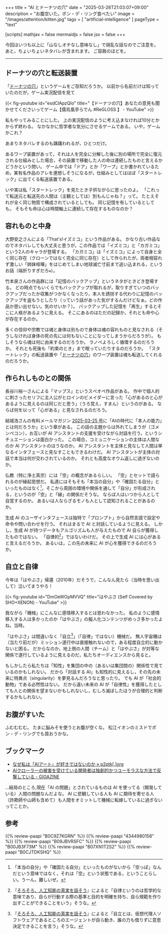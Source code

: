 +++
title = "AI とドーナツの穴"
date =  "2025-03-28T21:03:07+09:00"
description = "お腹空いた。ポン・デ・リング食べたい"
image = "/images/attention/kitten.jpg"
tags = [ "artificial-intelligence" ]
pageType = "text"

[scripts]
  mathjax = false
  mermaidjs = false
  jsx = false
+++

今回はいつも以上に「山なしオチなし意味なし」で胡乱な話なのでご注意を。
あと，ちょいちょいネタバレが含まれます。
ご容赦のほどを。

----

## ドーナツの穴と転送装置

「[ドーナツの穴]」というゲームをご存知だろうか。
以前から名前だけは知っていたのだが，ゲーム実況配信を見て

{{< fig-youtube id="esdClApzQlo" title="【ドーナツの穴】あなたの意見も聞かせてくださいってゲーム【儒烏風亭らでん #ReGLOSS 】 - YouTube" >}}

私もやってみることにした。
上の実況配信のように考え込まなければ10分とかからず終わる。
なかなかに哲学者な気分にさせるゲームである。
いや，ゲームかこれ？

あまりネタバレするのも躊躇われるが，ひとつだけ。

あるワープ装置があって，それは人を完全に分解した後に別の場所で完全に復元される仕組みとした場合，その装置で移動した人の命は連続したものと言えるかどうかという問い。
ゲーム中では「ドア」とか「ワープ」とか書かれているため，某有名作品のアレを連想しそうになるが，仕組みとしてはほぼ「スタートレック」に出てくる転送装置である。

いや実は私「スタートレック」を見たとき子供ながらに思ったのよ。
「これって転送元と転送先の人間は（主観としては）別もんじゃね？」って。
たとえそれが全く同じ物質で構成されているとしても。
同じ記憶を有しているとしても。
そもそも命は心は時間軸上に連続して存在するものなのか？

## 容れものと中身

大野安之さんによる「That's!イズミコ」という作品がある。
かなり古い作品なのでネタバレしても大丈夫と思うが，この作品では「イズミコ」と「カガミコ」という2人のキャラが登場する。
「カガミコ」は「イズミコ」によって自身と全く同じ存在（クローンではなく完全に同じ存在）として作られたが，両者相容れず激しい「姉妹喧嘩」をはじめてしまい地球滅亡寸前まで追い込まれる，というお話（端折りすぎだろ`w`）。

竹本泉さんの作品群には「記憶のバックアップ」というネタがときどき登場する。
どの時点でもいくらでもバックアップが取れるが，取りすぎていつのバックアップだったか収集がつかなくなったり，本人を誘拐する代わりに記憶のバックアップを盗もうとしたり（っていう話があった気がするんだけどなぁ。どの作品か思い出せない。気のせいか？）。
バックアップした記憶を「再生」するとそこに人格があるように見える。
そこにあるのはただの記録か，それとも命や心が存在するのか。

多くの信仰や宗教では魂と身体は別もので身体は魂の容れものと見なされる（そうしなければ身体の死の先には何もないことになってしまうからだろうが）。
もしそうなら魂は何に由来するのだろうか。
ラノベよろしく循環するのだろうか。
それとも死後も「約束のとき」まで眠っていたりするのだろうか。
「スタートレック」の転送装置や「[ドーナツの穴]」のワープ装置は魂も転送してくれるのだろうか。

## 作られしものとの関係

長谷川裕一さんによる「マップス」というスぺオペ作品がある。
作中で個人的に刺さったセリフに主人公がヒロインのビメイダーに言った「心があるのと心があるように見えるのは同じだと思う」（うろ覚え，すまん）というのがある。
ならば何を以って「心がある」と見なされるのだろう。

結城浩さんの有料メールマガジン [2025-03-25 号](https://mm.hyuki.net/n/n3fdc52a1b7dd "他人の評価／上司の指示に不満／本人の能力／ミスを見つけるコツ／復習のタイミング／現在の自分が「すべて」ではない｜結城浩 / Hiroshi Yuki")に「AIの時代に「本人の能力」とは何だろうか」という章がある。
この話の主題からは外れてしまうが（ゴメンペコン），お互いが AI アシスタントの支援を受けながら対話を行う，というシチュエーションは面白かった。
この場合，コミュニケーションの主体は人間なのか AI アシスタントのほうなのか。
AI アシスタントを主体と見なして人間は単なるインタフェースと見なすこともできるわけだ。
AI アシスタントが主体の対話で本当は何が交わされているのか。
それとも高度なオウム返しに過ぎないのか。

仏教（特に浄土真宗）には「空」の概念があるらしい。
「空」とセットで語られるのが縁起思想だ。
私達にはそもそも「本当の自分」や「確固たる自分」といったものはなく[^k1]，そこから周囲の環境や関係を通して「自分」が形成される，というのが「空」と「縁」の関係だそうな。
ならば人はいつから人として自覚するのか。
あるいは人ならざるモノも人として認知されることがあるのか。

[^k1]: 「本当の自分」や「確固たる自分」といったものがないから「空っぽ」なんだという意味ではなく，それは「空」という状態である，ということらしい。うーん，難しいぜ。

生成 AI のユーザインタフェースは独特で「プロンプト」から自然言語で設定や命令や問い合わせを行う。
それはまるで AI と対話しているように見える。
しかし，生成 AI が持つデータもアルゴリズムも人が与えたもので AI 自らが獲得したものではない。
「自律的[^j1]」ではないわけだ。
その上で生成 AI には心があると言えるだろうか。
あるいは，この先の未来に AI が心を獲得できるのだろうか。

[^j1]: 『[そろそろ、人工知能の真実を話そう]』によると「自律というのは哲学的な意味であり、自らが行動する際の基準と目的を明確を持ち、自ら規範を作り出すことができることをいう」そうな。

## 自立と自律

今年は「はやぶさ」帰還（2010年）だそうで，こんなん見たら（当時を思い出して）泣いてまうやろ！

{{< fig-youtube id="DmOeWOpMVVQ" title="はやぶさ (Self Covered by SHO+XENON) - YouTube" >}}

我ながら「機械」にこんなに感情移入するとは思わなかった。
私のように感情移入する人は多かったのか「はやぶさ」の擬人化コンテンツがめっさ多かったよね，当時。

「はやぶさ」は間違いなく「自立[^j2]」（「自律」ではない）機械だ。
無人宇宙機は（当たり前だが）ミッション遂行中は直接触れないので，ある程度自立的に動かないと困る。
だからなのか，地上側の人間（チーム）と「はやぶさ」が対等な関係で遂行しているように見えるのだ，私たちオーディエンスから見ると。

[^j2]: 『[そろそろ、人工知能の真実を話そう]』によると「自立とは、仮想代理人ソフトウェアであるところのエージェントが自ら動き、誰の力も借りずに意思決定できることを言う」そうな。

もしかしたら私たちは「知性」を集団の中の（あるいは集団間の）関係性で見ているのかもしれない。
だから「対話する AI」も知性的に見えるし，その先の未来に特異点（singularity）を夢見るんだろうなと思ったり。
でも AI が「社会的動物」である必然性はない。
だから遠い未来の AI が「自律性」を獲得したとしても人との関係を望まないかもしれないし，むしろ滅ぼしたほうが合理的と判断するかもしれない。

## お腹がすいた

ふむむむむ。
たまに脳みそを使うとお腹が空くな。
松江イオンのミスドでポン・デ・リングでも買おうかな。

## ブックマーク

- [なぜ私は「AIアート」が好きではないのか » p2ptk[.]org](https://p2ptk.org/ai/5391)
- [AIクローラーの被害を受けている開発者は独創的かつユーモラスな方法で反撃している - GIGAZINE](https://gigazine.net/news/20250328-open-source-devs-fighting-ai-crawlers/)

...結局のところ,現在「AI の問題」とされているものは AI を使ってる（開発している）人間の問題なんだよな。
AI に悲観している人も AI に期待を寄せる人（詐欺師や山師も含めて）も人間をオミットして機械に転嫁しているに過ぎないってことか。

[ドーナツの穴]: https://unityroom.com/games/judge_donut_hole "ドーナツの穴 | フリーゲーム投稿サイト unityroom"
[そろそろ、人工知能の真実を話そう]: https://www.amazon.co.jp/dp/B071FHBGW8?tag=baldandersinf-22&LINKCODE=OGI&TH=1&PSC=1 "そろそろ、人工知能の真実を話そう (早川書房) | ジャン＝ガブリエル ガナシア, 小林 重裕・他, 伊藤 直子 | コンピュータサイエンス | Kindleストア | Amazon"

## 参考

{{% review-paapi "B0C9Z7KGRN" %}} <!-- はじめて学ぶ ビデオゲームの心理学 Kindle 版 -->
{{% review-paapi "4344980158" %}} <!-- はやぶさ―不死身の探査機と宇宙研の物語 -->
{{% review-paapi "B09JBVRSFC" %}} <!-- That’s！イズミコ【新装版】 -->
{{% review-paapi "B00JB3F73M" %}} <!-- マップス -->
{{% review-paapi "B07XN1T2S2" %}} <!-- midori 飯島真理  -->
{{% review-paapi "B0CJTDKSHQ" %}} <!-- メカニカルキーボード 赤軸 静音  -->
